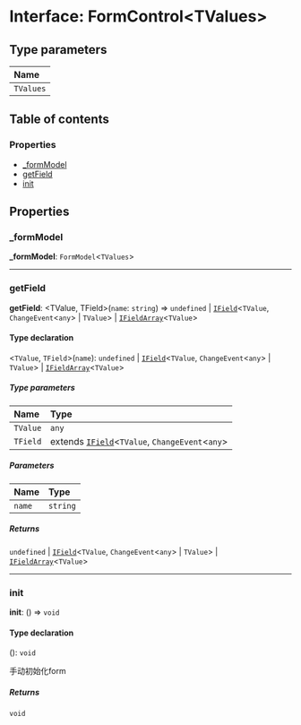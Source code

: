 # Interface: FormControl\<TValues>

## Type parameters

| Name |
| :------ |
| `TValues` |

## Table of contents

### Properties

* [\_formModel](/auto-docs/editor/interfaces/FormControl.md#_formmodel)
* [getField](/auto-docs/editor/interfaces/FormControl.md#getfield)
* [init](/auto-docs/editor/interfaces/FormControl.md#init)

## Properties

### \_formModel

**\_formModel**: `FormModel`<`TValues`>

***

### getField

**getField**: \<TValue, TField>(`name`: `string`) => `undefined` | [`IField`](/auto-docs/editor/interfaces/IField.md)<`TValue`, `ChangeEvent`<`any`> | `TValue`> | [`IFieldArray`](/auto-docs/editor/interfaces/IFieldArray.md)<`TValue`>

#### Type declaration

<`TValue`, `TField`>(`name`): `undefined` | [`IField`](/auto-docs/editor/interfaces/IField.md)<`TValue`, `ChangeEvent`<`any`> | `TValue`> | [`IFieldArray`](/auto-docs/editor/interfaces/IFieldArray.md)<`TValue`>

##### Type parameters

| Name | Type |
| :------ | :------ |
| `TValue` | `any` |
| `TField` | extends [`IField`](/auto-docs/editor/interfaces/IField.md)<`TValue`, `ChangeEvent`<`any`> | `TValue`> | [`IFieldArray`](/auto-docs/editor/interfaces/IFieldArray.md)<`TValue`> = [`IField`](/auto-docs/editor/interfaces/IField.md)<`TValue`, `ChangeEvent`<`any`> | `TValue`> |

##### Parameters

| Name | Type |
| :------ | :------ |
| `name` | `string` |

##### Returns

`undefined` | [`IField`](/auto-docs/editor/interfaces/IField.md)<`TValue`, `ChangeEvent`<`any`> | `TValue`> | [`IFieldArray`](/auto-docs/editor/interfaces/IFieldArray.md)<`TValue`>

***

### init

**init**: () => `void`

#### Type declaration

(): `void`

手动初始化form

##### Returns

`void`
